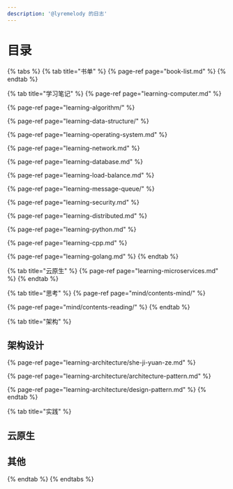 ```yaml
---
description: '@lyremelody 的日志'
---
```


# 目录



{% tabs %}
{% tab title="书单" %}
{% page-ref page="book-list.md" %}
{% endtab %}

{% tab title="学习笔记" %}
{% page-ref page="learning-computer.md" %}

{% page-ref page="learning-algorithm/" %}

{% page-ref page="learning-data-structure/" %}

{% page-ref page="learning-operating-system.md" %}

{% page-ref page="learning-network.md" %}

{% page-ref page="learning-database.md" %}

{% page-ref page="learning-load-balance.md" %}

{% page-ref page="learning-message-queue/" %}

{% page-ref page="learning-security.md" %}

{% page-ref page="learning-distributed.md" %}

{% page-ref page="learning-python.md" %}

{% page-ref page="learning-cpp.md" %}

{% page-ref page="learning-golang.md" %}
{% endtab %}

{% tab title="云原生" %}
{% page-ref page="learning-microservices.md" %}
{% endtab %}

{% tab title="思考" %}
{% page-ref page="mind/contents-mind/" %}

{% page-ref page="mind/contents-reading/" %}
{% endtab %}

{% tab title="架构" %}
## 架构设计

{% page-ref page="learning-architecture/she-ji-yuan-ze.md" %}

{% page-ref page="learning-architecture/architecture-pattern.md" %}

{% page-ref page="learning-architecture/design-pattern.md" %}
{% endtab %}

{% tab title="实践" %}
## 云原生

## 其他
{% endtab %}
{% endtabs %}



